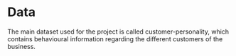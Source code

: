 # Data

The main dataset used for the project is called customer-personality, which contains behavioural information regarding the different customers of the business.
